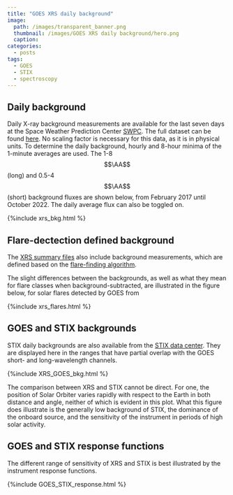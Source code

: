 ```yaml
---
title: "GOES XRS daily background"
image: 
  path: /images/transparent_banner.png
  thumbnail: /images/GOES XRS daily background/hero.png
  caption:
categories:
  - posts
tags:
  - GOES
  - STIX
  - spectroscopy
---
```


## Daily background

Daily X-ray background measurements are available for the last seven days at the Space Weather Prediction Center [SWPC](https://services.swpc.noaa.gov/json/goes/primary/xray-flares-7-day.json). The full dataset can be found [here](https://data.ngdc.noaa.gov/platforms/solar-space-observing-satellites/goes/goes16/l2/data/xrsf-l2-bkd1d_science/). No scaling factor is necessary for this data, as it is in physical units. To determine the daily background, 
 hourly and 8-hour minima of the 1-minute averages are used. The 1-8 $$\AA$$ (long) and 0.5-4 $$\AA$$ (short) background fluxes are shown below, from February 2017 until October 2022. The daily average flux can also be toggled on.

{%include xrs_bkg.html %}

## Flare-dectection defined background

The [XRS summary files](https://data.ngdc.noaa.gov/platforms/solar-space-observing-satellites/goes/goes16/l2/data/xrsf-l2-flsum_science/) also include background measurements, which are defined based on the [flare-finding algorithm]().

The slight differences between the backgrounds, as well as what they mean for flare classes when background-subtracted, are illustrated in the figure below, for solar flares detected by GOES from 

{%include xrs_flares.html %}

## GOES and STIX backgrounds

STIX daily backgrounds are also available from the [STIX data center](https://datacenter.stix.i4ds.net/). They are displayed here in the ranges that have partial overlap with the GOES short- and long-wavelength channels. 

{%include XRS_GOES_bkg.html %}

The comparison between XRS and STIX cannot be direct. For one, the position of Solar Orbiter varies rapidly with respect to the Earth in both distance and angle, neither of which is evident in this plot. What this figure does illustrate is the generally low background of STIX, the dominance of the onboard source, and the sensitivity of the instrument in periods of high solar activity. 

## GOES and STIX response functions 

The different range of sensitivity of XRS and STIX is best illustrated by the instrument response functions. 

{%include GOES_STIX_response.html %}


